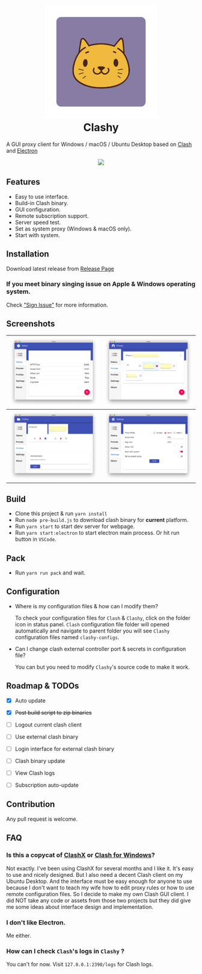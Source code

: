 <h1 align="center">
  <img src="./docs/icon.png" alt="Clash" width="300">
  <br>
  Clashy
  <br>
</h1>

A GUI proxy client for Windows / macOS / Ubuntu Desktop based on [Clash](https://github.com/Dreamacro/clash) and [Electron](https://electronjs.org/)

<div align="center">
<a href="https://travis-ci.org/SpongeNobody/Clashy">
<img src="https://api.travis-ci.org/SpongeNobody/Clashy.svg?branch=master" width="80" />
</a>
</div>

## Features

- Easy to use interface.
- Build-in Clash binary.
- GUI configuration.
- Remote subscription support.
- Server speed test.
- Set as system proxy (Windows & macOS only).
- Start with system.

## Installation
Download latest release from [Release Page](https://github.com/SpongeNobody/Clashy/releases)

### If you meet binary singing issue on Apple & Windows operating system.
Check ["Sign Issue"](https://github.com/SpongeNobody/Clashy/blob/master/SignIssue.md) for more information.



## Screenshots

| ![status](./docs/status.png)   | ![proxies](./docs/proxies.png)   |
| ------------------------------------------------------- | --------------------------------------------------------- |
| ![profile](./docs/profile.png) | ![settings](./docs/settings.png) |




## Build

- Clone this project & run `yarn install`
- Run `node pre-build.js` to download clash binary for **current** platform.
- Run `yarn start` to start dev server for webpage.
- Run `yarn start:electron` to start electron main process. Or hit run button in `VSCode`.

## Pack
- Run `yarn run pack` and wait.


## Configuration

- Where is my configuration files & how can I modify them?

  To check your configuration files for `Clash` & `Clashy`, click on the folder icon in status panel. `Clash` configuration file folder will opened automatically and navigate to parent folder you will see  `Clashy` configuration files named `clashy-configs`.

- Can I change clash external controller port & secrets in configuration file?

  You can but you need to modify `Clashy`'s source code to make it work.

## Roadmap & TODOs

- [x] Auto update
- [x] ~~Post build script to zip binaries~~
- [ ] Logout current clash client
- [ ] Use external clash binary
- [ ] Login interface for external clash binary
- [ ] Clash binary update
- [ ] View Clash logs
- [ ] Subscription auto-update


## Contribution
Any pull request is welcome.

## FAQ

### Is this a copycat of [ClashX](https://github.com/yichengchen/clashX) or [Clash for Windows](https://github.com/Fndroid/clash_for_windows_pkg)?

Not exactly. I've been using ClashX for several months and I like it. It's easy to use and nicely designed. But I also need a decent Clash client on my Ubuntu Desktop. And the interface must be easy enough for anyone to use because I don't want to teach my wife how to edit proxy rules or how to use remote configuration files. So I decide to make my own Clash GUI client. I did NOT take any code or assets from those two projects but they did give me some ideas about interface design and implementation.

### I don't like Electron.
Me either.

### How can I check `Clash`'s logs in `Clashy` ?
You can't for now. Visit `127.0.0.1:2390/logs` for Clash logs.
